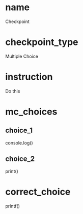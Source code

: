 # name
Checkpoint   

# checkpoint_type
Multiple Choice

# instruction
Do this 

# mc_choices

## choice_1
console.log()

## choice_2
print()

# correct_choice
printf()